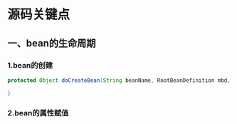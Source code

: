 # 源码关键点
## 一、bean的生命周期
### 1.bean的创建
~~~java 
protected Object doCreateBean(String beanName, RootBeanDefinition mbd, @Nullable Object[] args) {

}
~~~
### 2.bean的属性赋值